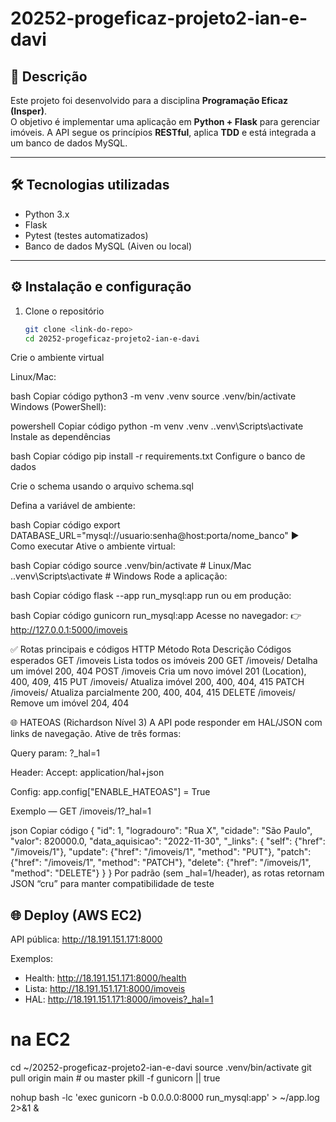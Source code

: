 ﻿# 20252-progeficaz-projeto2-ian-e-davi

## 📌 Descrição
Este projeto foi desenvolvido para a disciplina **Programação Eficaz (Insper)**.  
O objetivo é implementar uma aplicação em **Python + Flask** para gerenciar imóveis.
A API segue os princípios **RESTful**, aplica **TDD** e está integrada a um banco de dados MySQL.

---

## 🛠️ Tecnologias utilizadas
- Python 3.x  
- Flask  
- Pytest (testes automatizados)  
- Banco de dados MySQL (Aiven ou local)  

---

## ⚙️ Instalação e configuração

1. Clone o repositório
   ```bash
   git clone <link-do-repo>
   cd 20252-progeficaz-projeto2-ian-e-davi
Crie o ambiente virtual

Linux/Mac:

bash
Copiar código
python3 -m venv .venv
source .venv/bin/activate
Windows (PowerShell):

powershell
Copiar código
python -m venv .venv
.\.venv\Scripts\activate
Instale as dependências

bash
Copiar código
pip install -r requirements.txt
Configure o banco de dados

Crie o schema usando o arquivo schema.sql

Defina a variável de ambiente:

bash
Copiar código
export DATABASE_URL="mysql://usuario:senha@host:porta/nome_banco"
▶️ Como executar
Ative o ambiente virtual:

bash
Copiar código
source .venv/bin/activate   # Linux/Mac
.\.venv\Scripts\activate    # Windows
Rode a aplicação:

bash
Copiar código
flask --app run_mysql:app run
ou em produção:

bash
Copiar código
gunicorn run_mysql:app
Acesse no navegador:
👉 http://127.0.0.1:5000/imoveis

✅ Rotas principais e códigos HTTP
Método	Rota	Descrição	Códigos esperados
GET	/imoveis	Lista todos os imóveis	200
GET	/imoveis/<id>	Detalha um imóvel	200, 404
POST	/imoveis	Cria um novo imóvel	201 (Location), 400, 409, 415
PUT	/imoveis/<id>	Atualiza imóvel	200, 400, 404, 415
PATCH	/imoveis/<id>	Atualiza parcialmente	200, 400, 404, 415
DELETE	/imoveis/<id>	Remove um imóvel	204, 404

🌐 HATEOAS (Richardson Nível 3)
A API pode responder em HAL/JSON com links de navegação.
Ative de três formas:

Query param: ?_hal=1

Header: Accept: application/hal+json

Config: app.config["ENABLE_HATEOAS"] = True

Exemplo — GET /imoveis/1?_hal=1

json
Copiar código
{
  "id": 1,
  "logradouro": "Rua X",
  "cidade": "São Paulo",
  "valor": 820000.0,
  "data_aquisicao": "2022-11-30",
  "_links": {
    "self":   {"href": "/imoveis/1"},
    "update": {"href": "/imoveis/1", "method": "PUT"},
    "patch":  {"href": "/imoveis/1", "method": "PATCH"},
    "delete": {"href": "/imoveis/1", "method": "DELETE"}
  }
}
Por padrão (sem _hal=1/header), as rotas retornam JSON “cru” para manter compatibilidade de teste

## 🌐 Deploy (AWS EC2)
API pública: http://18.191.151.171:8000

Exemplos:
- Health:  http://18.191.151.171:8000/health
- Lista:   http://18.191.151.171:8000/imoveis
- HAL:     http://18.191.151.171:8000/imoveis?_hal=1

# na EC2
cd ~/20252-progeficaz-projeto2-ian-e-davi
source .venv/bin/activate
git pull origin main        # ou master
pkill -f gunicorn || true

nohup bash -lc 'exec gunicorn -b 0.0.0.0:8000 run_mysql:app' > ~/app.log 2>&1 &
